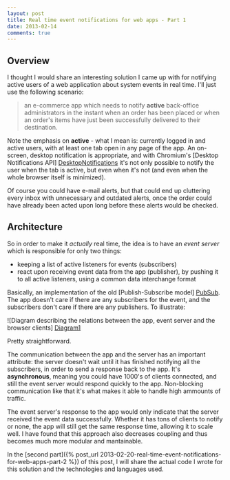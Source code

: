 ```yaml
---
layout: post
title: Real time event notifications for web apps - Part 1
date: 2013-02-14
comments: true
---
```


## Overview

I thought I would share an interesting solution I came up with for notifying active users of a web application about system events in real time.
I'll just use the following scenario:

> an e-commerce app which needs to notify **active** back-office administrators in the instant when an order has been placed or when an order's items have just been successfully delivered to their destination.

Note the emphasis on **active** - what I mean is: currently logged in and active users, with at least one tab open in any page of the app. An on-screen, desktop notification is appropriate, and with Chromium's [Desktop Notifications API] [DesktopNotifications] it's not only possible to notify the user when the tab is active, but even when it's not (and even when the whole browser itself is minimized).

Of course you could have e-mail alerts, but that could end up cluttering every inbox with unnecessary and outdated alerts, once the order could have already been acted upon long before these alerts would be checked.

<!--more-->

## Architecture

So in order to make it *actually* real time, the idea is to have an *event server* which is responsible for only two things:

- keeping a list of active listeners for events (subscribers)
- react upon receiving event data from the app (publisher), by pushing it to all active listeners, using a common data interchange format

Basically, an implementation of the old [Publish-Subscribe model] [PubSub]. The app doesn't care if there are any subscribers for the event, and the subscribers don't care if there are any publishers. To illustrate:

![Diagram describing the relations between the app, event server and the browser clients] [Diagram1]

Pretty straightforward.

The communication between the app and the server has an important attribute: the server doesn't wait until it has finished notifying all the subscribers, in order to send a response back to the app. It's **asynchronous**, meaning you could have 1000's of clients connected, and still the event server would respond quickly to the app. Non-blocking communication like that it's what makes it able to handle high ammounts of traffic.

The event server's response to the app would only indicate that the server received the event data successfully. Whether it has tons of clients to notify or none, the app will still get the same response time, allowing it to scale well. I have found that this approach also decreases coupling and thus becomes much more modular and mantainable.

In the [second part]({% post_url 2013-02-20-real-time-event-notifications-for-web-apps-part-2 %}) of this post, I will share the actual code I wrote for this solution and the technologies and languages used.

[DesktopNotifications]: http://www.chromium.org/developers/design-documents/desktop-notifications/api-specification "Chromium Desktop Notification Spec"
[PubSub]: http://c2.com/cgi/wiki?PublishSubscribeModel "C2 Wiki on Pub/Sub Model"
[Diagram1]: /uploads/arch1.png

